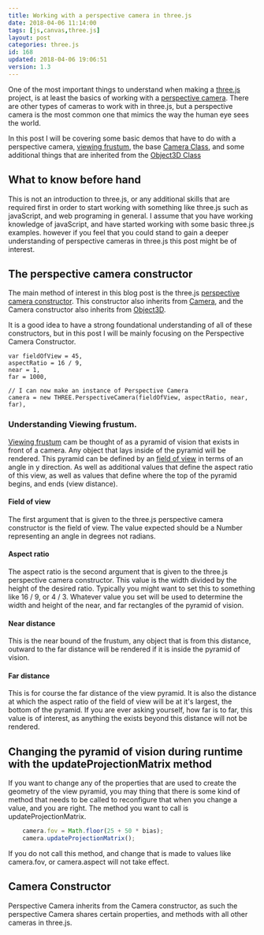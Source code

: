 ```yaml
---
title: Working with a perspective camera in three.js
date: 2018-04-06 11:14:00
tags: [js,canvas,three.js]
layout: post
categories: three.js
id: 168
updated: 2018-04-06 19:06:51
version: 1.3
---
```


One of the most important things to understand when making a [three.js](https://threejs.org/) project, is at least the basics of working with a [perspective camera](https://threejs.org/docs/index.html#api/cameras/PerspectiveCamera). There are other types of cameras to work with in three.js, but a perspective camera is the most common one that mimics the way the human eye sees the world.

<!-- more -->

In this post I will be covering some basic demos that have to do with a perspective camera, [viewing frustum](https://en.wikipedia.org/wiki/Viewing_frustum), the base [Camera Class](https://threejs.org/docs/index.html#api/cameras/Camera), and some additional things that are inherited from the [Object3D Class](https://threejs.org/docs/index.html#api/core/Object3D)

## What to know before hand

This is not an introduction to three.js, or any additional skills that are required first in order to start working with something like three.js such as javaScript, and web programing in general. I assume that you have working knowledge of javaScript, and have started working with some basic three.js examples. however if you feel that you could stand to gain a deeper understanding of perspective cameras in three.js this post might be of interest.

## The perspective camera constructor

The main method of interest in this blog post is the three.js [perspective camera constructor](](https://threejs.org/docs/index.html#api/cameras/PerspectiveCamera). ). This constructor also inherits from [Camera](https://threejs.org/docs/index.html#api/cameras/Camera), and the Camera constructor also inherits from [Object3D](https://threejs.org/docs/index.html#api/core/Object3D).

It is a good idea to have a strong foundational understanding of all of these constructors, but in this post I will be mainly focusing on the Perspective Camera Constructor.

```
var fieldOfView = 45,
aspectRatio = 16 / 9,
near = 1,
far = 1000,
 
// I can now make an instance of Perspective Camera
camera = new THREE.PerspectiveCamera(fieldOfView, aspectRatio, near, far),
```

### Understanding Viewing frustum.

[Viewing frustum](https://en.wikipedia.org/wiki/Viewing_frustum) cam be thought of as a pyramid of vision that exists in front of a camera. Any object that lays inside of the pyramid will be rendered. This pyramid can be defined by an [field of view](https://en.wikipedia.org/wiki/Field_of_view) in terms of an angle in y direction. As well as additional values that define the aspect ratio of this view, as well as values that define where the top of the pyramid begins, and ends (view distance).

#### Field of view

The first argument that is given to the three.js perspective camera constructor is the field of view. The value expected should be a Number representing an angle in degrees not radians.

#### Aspect ratio

The aspect ratio is the second argument that is given to the three.js perspective camera constructor. This value is the width divided by the height of the desired ratio. Typically you might want to set this to something like 16 / 9, or 4 / 3. Whatever value you set will be used to determine the width and height of the near, and far rectangles of the pyramid of vision.

#### Near distance

This is the near bound of the frustum, any object that is from this distance, outward to the far distance will be rendered if it is inside the pyramid of vision.

#### Far distance

This is for course the far distance of the view pyramid. It is also the distance at which the aspect ratio of the field of view will be at it's largest, the bottom of the pyramid. If you are ever asking yourself, how far is to far, this value is of interest, as anything the exists beyond this distance will not be rendered.

## Changing the pyramid of vision during runtime with the updateProjectionMatrix method

If you want to change any of the properties that are used to create the geometry of the view pyramid, you may thing that there is some kind of method that needs to be called to reconfigure that when you change a value, and you are right. The method you want to call is updateProjectionMatrix.

```js
    camera.fov = Math.floor(25 + 50 * bias);
    camera.updateProjectionMatrix();
```

If you do not call this method, and change that is made to values like camera.fov, or camera.aspect will not take effect.

## Camera Constructor

Perspective Camera inherits from the Camera constructor, as such the perspective Camera shares certain properties, and methods with all other cameras in three.js.